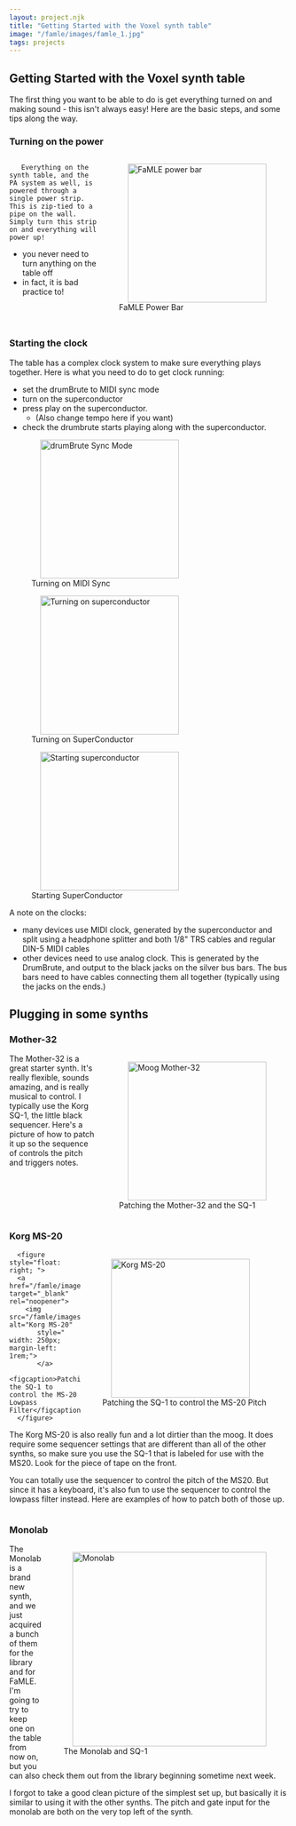 ```yaml
---
layout: project.njk
title: "Getting Started with the Voxel synth table"
image: "/famle/images/famle_1.jpg"
tags: projects
---
```


## Getting Started with the Voxel synth table

The first thing you want to be able to do is get everything turned on and making sound - this isn't always easy! Here are the basic steps, and some tips along the way.

### Turning on the power


<div style="overflow: auto; margin-bottom: 2rem;">
	<figure style="float: right; ">
		<a href="/famle/images/famle_1.jpg" target="_blank" rel="noopener">
  <img src="/famle/images/famle_1.jpg" alt="FaMLE power bar"
       style="float: right; width: 250px; margin-left: 1rem;">
   </a>
       <figcaption>FaMLE Power Bar</figcaption>
  </figure>

       Everything on the synth table, and the PA system as well, is powered through a single power strip. This is zip-tied to a pipe on the wall. Simply turn this strip on and everything will power up!
- you never need to turn anything on the table off
- in fact, it is bad practice to!
</div>



### Starting the clock

The table has a complex clock system to make sure everything plays together. Here is what you need to do to get clock running:


- set the drumBrute to MIDI sync mode
- turn on the superconductor
- press play on the superconductor. 
	- (Also change tempo here if you want)
- check the drumbrute starts playing along with the superconductor.


<div class="image-row">
<figure >
	<a href="/famle/images/famle_5.jpg" target="_blank" rel="noopener">
<img src="/famle/images/famle_5.jpg" alt="drumBrute Sync Mode"
       style=" width: 250px; margin-left: 1rem;">
   </a>
       <figcaption>Turning on MIDI Sync</figcaption>
  </figure>

<figure >
	<a href="/famle/images/famle_3.jpg" target="_blank" rel="noopener">
<img src="/famle/images/famle_3.jpg" alt="Turning on superconductor"
       style=" width: 250px; margin-left: 1rem;">
   </a>
       <figcaption>Turning on SuperConductor</figcaption>
  </figure>

<figure >
	<a href="/famle/images/famle_4.jpg" target="_blank" rel="noopener">
<img src="/famle/images/famle_4.jpg" alt="Starting superconductor"
       style=" width: 250px; margin-left: 1rem;">
   </a>
   <figcaption>Starting SuperConductor</figcaption>
  </figure>
</div>

A note on the clocks:
- many devices use MIDI clock, generated by the superconductor and split using a headphone splitter and both 1/8" TRS cables and regular DIN-5 MIDI cables
- other devices need to use analog clock. This is generated by the DrumBrute, and output to the black jacks on the silver bus bars. The bus bars need to have cables connecting them all together (typically using the jacks on the ends.)

## Plugging in some synths


### Mother-32
<div>
<figure style="float: right; ">
	<a href="/famle/images/famle_17.jpg" target="_blank" rel="noopener">
<img src="/famle/images/famle_17.jpg" alt="Moog Mother-32"
       style=" width: 250px; margin-left: 1rem;">
   </a>
   <figcaption>Patching the Mother-32 and the SQ-1</figcaption>
  </figure>

The Mother-32 is a great starter synth. It's really flexible, sounds amazing, and is really musical to control. I typically use the Korg SQ-1, the little black sequencer. Here's a picture of how to patch it up so the sequence of controls the pitch and triggers notes.
</div>


<div style="clear: both;"></div>

### Korg MS-20
<div>
<div class="image-row">
	<figure style="float: right;">
	  <a href="/famle/images/famle_15.jpg" target="_blank" rel="noopener">
	    <img src="/famle/images/famle_15.jpg" alt="Korg MS-20"
	         style="width: 250px; margin-left: 1rem;">
	  </a>
	  <figcaption>Patching the SQ-1 to control the MS-20 Pitch</figcaption>
	</figure>

	  <figure style="float: right; ">
	  <a href="/famle/images/famle_16.jpg" target="_blank" rel="noopener">
		<img src="/famle/images/famle_16.jpg" alt="Korg MS-20"
	       style=" width: 250px; margin-left: 1rem;">
	       </a>
	   <figcaption>Patching the SQ-1 to control the MS-20 Lowpass Filter</figcaption>
	  </figure>
</div>

The Korg MS-20 is also really fun and a lot dirtier than the moog. It does require some sequencer settings that are different than all of the other synths, so make sure you use the SQ-1 that is labeled for use with the MS20. Look for the piece of tape on the front.

You can totally use the sequencer to control the pitch of the MS20. But since it has a keyboard, it's also fun to use the sequencer to control the lowpass filter instead. Here are examples of how to patch both of those up.

<div style="clear: both;"></div>

### Monolab
<div>
<figure style="float: right; ">
	<a href="/famle/images/famle_13.jpg" target="_blank" rel="noopener">
<img src="/famle/images/famle_13.jpg" alt="Monolab"
       style=" width: 350px; margin-left: 1rem;">
   </a>
   <figcaption>The Monolab and SQ-1</figcaption>
  </figure>

The Monolab is a brand new synth, and we just acquired a bunch of them for the library and for FaMLE. I'm going to try to keep one on the table from now on, but you can also check them out from the library beginning sometime next week. 

I forgot to take a good clean picture of the simplest set up, but basically it is similar to using it with the other synths. The pitch and gate input for the monolab are both on the very top left of the synth.
</div>


<div style="clear: both;"></div>